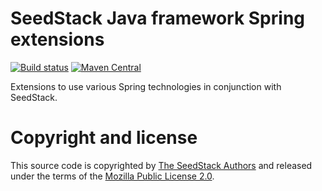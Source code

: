 # SeedStack Java framework Spring extensions 
[![Build status](https://travis-ci.org/seedstack/seed-spring-extensions.svg?branch=master)](https://travis-ci.org/seedstack/seed-spring-extensions) [![Maven Central](https://maven-badges.herokuapp.com/maven-central/org.seedstack.seed/seed-spring-extensions/badge.svg?style=flat)](https://maven-badges.herokuapp.com/maven-central/org.seedstack.seed/seed-spring-extensions)

Extensions to use various Spring technologies in conjunction with SeedStack.

# Copyright and license

This source code is copyrighted by [The SeedStack Authors](https://github.com/seedstack/seedstack/blob/master/AUTHORS) and
released under the terms of the [Mozilla Public License 2.0](https://www.mozilla.org/MPL/2.0/). 
